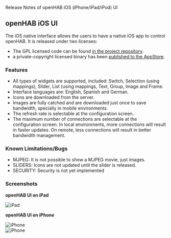 Release Notes of openHAB iOS (iPhone/iPad/iPod) UI

## openHAB iOS UI

The iOS native interface allows the users to have a native iOS app to control openHAB. It is released under two licenses: 
- The GPL licensed code can be found [in the project repository](http://code.google.com/p/openhab/source/browse/?repo=ios).
- a private-copyright licensed binary has been [published to the AppStore](http://itunes.apple.com/us/app/openhab/id492054521?mt=8).

### Features

- All types of widgets are supported, included: Switch, Selection (using mappings), Slider,  List (using mappings,  Text,  Group, Image and Frame.
- Interface languages are: English, Spanish and German.
- Icons are downloaded from the server.
- Images are fully catched and are downloaded just once to save bandwidth, specially in mobile environments.
- The refresh rate is selectable at the configuration screen.
- The maximum number of connections are selectable at the configuration screen. In local environments,  more connections will result in faster updates. On remote, less connections will result in better bandwidth  management.

### Known Limitations/Bugs

- MJPEG: It is not possible to show a MJPEG movie, just images.
- SLIDERS: Icons are not updated until the slider is released.
- SECURITY: Security is not yet implemented

### Screenshots
**openHAB UI on iPad**

![](http://wiki.openhab.googlecode.com/hg/images/screenshots/iOS_iPad2.png "iPad")

**openHAB UI on iPhone**

![](http://wiki.openhab.googlecode.com/hg/images/screenshots/iOS_iPhone.png "iPhone") <br>
![](http://wiki.openhab.googlecode.com/hg/images/screenshots/iOS_iPhone2.png "iPhone")
